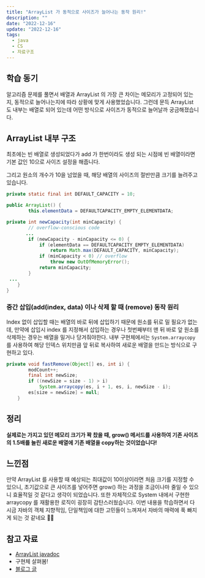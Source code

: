 ```yaml
---
title: "ArrayList 가 동적으로 사이즈가 늘어나는 동작 원리!"
description: ""
date: "2022-12-16"
update: "2022-12-16"
tags:
  - java
  - CS
  - 자료구조
---
```



## 학습 동기

알고리즘 문제를 풀면서 배열과 ArrayList 의 가장 큰 차이는 메모리가 고정되어 있는지, 동적으로 늘어나는지에 따라 상황에 맞게 사용했었습니다. 그런데 문득 ArrayList 도 내부는 배열로 되어 있는데 어떤 방식으로 사이즈가 동적으로 늘어날까 궁금해졌습니다. 

## ArrayList 내부 구조

최초에는 빈 배열로 생성되었다가 add 가 한번이라도 생성 되는 시점에 빈 배열이라면 기본 값인 10으로 사이즈 설정을 해줍니다. 

그리고 원소의 개수가 10을 넘었을 때, 해당 배열의 사이즈의 절반만큼 크기를 늘려주고 있습니다. 

```java
private static final int DEFAULT_CAPACITY = 10;

public ArrayList() {
        this.elementData = DEFAULTCAPACITY_EMPTY_ELEMENTDATA;

private int newCapacity(int minCapacity) {
        // overflow-conscious code
       ...
        if (newCapacity - minCapacity <= 0) {
            if (elementData == DEFAULTCAPACITY_EMPTY_ELEMENTDATA)
                return Math.max(DEFAULT_CAPACITY, minCapacity);
            if (minCapacity < 0) // overflow
                throw new OutOfMemoryError();
            return minCapacity;
        }
 ...
    }
}
```

### 중간 삽입(add(index, data) 이나 삭제 할 때 (remove) 동작 원리

Index 없이 삽입할 때는 배열의 바로 뒤에 삽입하기 때문에 원소를 뒤로 밀 필요가 없는데, 만약에 삽입시 index 를 지정해서 삽입하는 경우나 첫번째부터 맨 뒤 바로 앞 원소를 삭제하는 경우는 배열을 밀거나 당겨줘야한다. 내부 구현체에서는  `System.arraycopy` 를 사용하여 해당 인덱스 위치만큼 앞 뒤로 복사하여 새로운 배열을 만드는 방식으로 구현하고 있다. 

```java
private void fastRemove(Object[] es, int i) {
        modCount++;
        final int newSize;
        if ((newSize = size - 1) > i)
            System.arraycopy(es, i + 1, es, i, newSize - i);
        es[size = newSize] = null;
    }
```

## 정리

**실제로는 가지고 있던 메모리 크기가 꽉 찼을 때, grow() 메서드를 사용하여  기존 사이즈의 1.5배를 늘린 새로운 배열에 기존 배열을 copy하는 것이었습니다!**  

## 느낀점

만약 ArrayList 를 사용할 때 예상되는 최대값이 10이상이라면 처음 크기를 지정할 수 있으니, 초기값으로 큰 사이즈를 넣어주면 grow() 하는 과정을 조금이나마 줄일 수 있으니 효율적일 것 같다고 생각이 되었습니다. 또한 자체적으로 System 내에서 구현한 arraycopy 를 재활용한 로직이 굉장히 감탄스러웠습니다. 이번 내용을 학습하면서 다시금 자바의 객체 지향적임, 단일책임에 대한 고민들이 느껴져서 자바의 매력에 푹 빠지게 되는 것 같네요 👍🏻

## 참고 자료

- [ArrayList javadoc](https://docs.oracle.com/en/java/javase/11/docs/api/java.base/java/util/ArrayList.html)
- 구현체 살펴봄!
- [블로그 글](https://junghyungil.tistory.com/96)